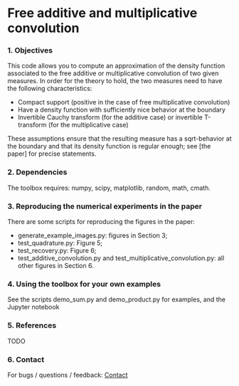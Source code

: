 # Free additive and multiplicative convolution

### 1. Objectives

This code allows you to compute an approximation of the density function associated 
to the free additive or multiplicative convolution of two given measures. In
order for the theory to hold, the two measures need to have the following characteristics:

- Compact support (positive in the case of free multiplicative convolution)
- Have a density function with sufficiently nice behavior at the boundary
- Invertible Cauchy transform (for the additive case) or invertible T-transform (for the multiplicative case)

These assumptions ensure that the resulting measure has a sqrt-behavior at the boundary and that its density 
function is regular enough; see [the paper] for precise statements.

### 2. Dependencies

The toolbox requires: numpy, scipy, matplotlib, random, math, cmath.

### 3. Reproducing the numerical experiments in the paper

There are some scripts for reproducing the figures in the paper:

- generate_example_images.py: figures in Section 3;
- test_quadrature.py: Figure 5;
- test_recovery.py: Figure 6;
- test_additive_convolution.py and test_multiplicative_convolution.py: all other figures in Section 6.

### 4. Using the toolbox for your own examples

See the scripts demo_sum.py and demo_product.py for examples, and the Jupyter notebook

### 5. References

TODO

### 6. Contact

For bugs / questions / feedback: [Contact](mailto:alicecor@stanford.edu)
